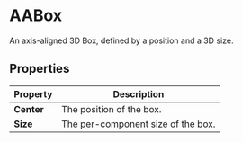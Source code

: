 # AABox

An axis-aligned 3D Box, defined by a position and a 3D size.

## Properties

| **Property** | **Description**                    |
| ------------ | ---------------------------------- |
| **Center**   | The position of the box.           |
| **Size**     | The per-component size of the box. |
